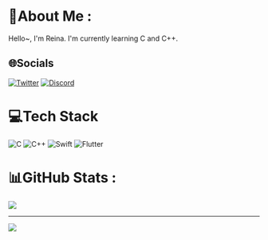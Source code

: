 # 💫About Me :
Hello~, I'm Reina.
I'm currently learning C and C++.

## 🌐Socials
[![Twitter](https://img.shields.io/badge/Twitter-%231DA1F2.svg?logo=Twitter&logoColor=white)](https://twitter.com/https://x.com/MaccredyReina) 
[![Discord](https://img.shields.io/badge/Discord-%237289DA.svg?logo=discord&logoColor=white)](htttps://discord.gg/970626073199005717) 

# 💻Tech Stack
![C](https://img.shields.io/badge/c-%2300599C.svg?style=for-the-badge&logo=c&logoColor=white) ![C++](https://img.shields.io/badge/c++-%2300599C.svg?style=for-the-badge&logo=c%2B%2B&logoColor=white) ![Swift](https://img.shields.io/badge/swift-F54A2A?style=for-the-badge&logo=swift&logoColor=white) ![Flutter](https://img.shields.io/badge/Flutter-%2302569B.svg?style=for-the-badge&logo=Flutter&logoColor=white)
# 📊GitHub Stats :
![](https://github-readme-stats.vercel.app/api?username=reinanex&theme=radical&hide_border=false&include_all_commits=false&count_private=false)<br/>

---
[![](https://visitcount.itsvg.in/api?id=reinanex&icon=0&color=0)](https://visitcount.itsvg.in)



